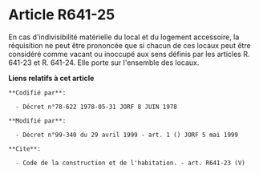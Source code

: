 # Article R641-25

En cas d'indivisibilité matérielle du local et du logement accessoire, la réquisition ne peut être prononcée que si chacun de
ces locaux peut être considéré comme vacant ou inoccupé aux sens définis par les articles R. 641-23 et R. 641-24. Elle porte
sur l'ensemble des locaux.

**Liens relatifs à cet article**

	**Codifié par**:

	  - Décret n°78-622 1978-05-31 JORF 8 JUIN 1978

	**Modifié par**:

	  - Décret n°99-340 du 29 avril 1999 - art. 1 () JORF 5 mai 1999

	**Cite**:

	  - Code de la construction et de l'habitation. - art. R641-23 (V)
